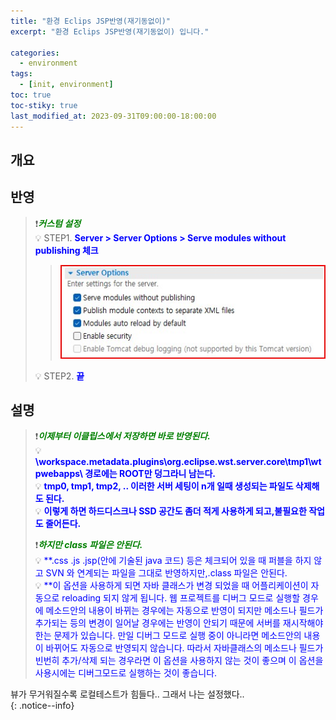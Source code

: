 ```yaml
---
title: "환경 Eclips JSP반영(재기동없이)"
excerpt: "환경 Eclips JSP반영(재기동없이) 입니다."

categories:
  - environment
tags:
  - [init, environment]
toc: true
toc-stiky: true
last_modified_at: 2023-09-31T09:00:00-18:00:00
---
```


## 개요


## 반영
> ❗<span style='color:green'>***커스텀 설정***</span>  
> 💡 STEP1. <span style='color:blue'>**Server > Server Options > Serve modules without publishing 체크**</span>  
> > ![사진1](/assets/images/Temp/Environment/eclips-easy-publishing1.jpg)
>  
> 💡 STEP2. <span style='color:blue'>**끝**</span>  

## 설명
> ❗<span style='color:green'>***이제부터 이클립스에서 저장하면 바로 반영된다.***</span>  
> 💡 <span style='color:blue'>**\workspace\.metadata\.plugins\org.eclipse.wst.server.core\tmp1\wtpwebapps\ 경로에는 ROOT만 덩그라니 남는다.**</span>  
> 💡 <span style='color:blue'>**tmp0, tmp1, tmp2, .. 이러한 서버 세팅이 n개 일때 생성되는 파일도 삭제해도 된다.**</span>  
> 💡 <span style='color:blue'>**이렇게 하면 하드디스크나 SSD 공간도 좀더 적게 사용하게 되고,불필요한 작업도 줄어든다.**</span>  
>  
> ❗<span style='color:green'>***하지만 class 파일은 안된다.***</span>  
> 💡 <span style='color:blue'>**.css .js .jsp(안에 기술된 java 코드) 등은 체크되어 있을 때 퍼블을 하지 않고 SVN 와 연계되는 파일을 그대로 반영하지만,.class 파일은 안된다.</span>  
> 💡 <span style='color:blue'>**이 옵션을 사용하게 되면 자바 클래스가 변경 되었을 때 어플리케이션이 자동으로 reloading 되지 않게 됩니다. 웹 프로젝트를 디버그 모드로 실행할 경우에 메소드안의 내용이 바뀌는 경우에는 자동으로 반영이 되지만 메소드나 필드가 추가되는 등의 변경이 일어날 경우에는 반영이 안되기 때문에 서버를 재시작해야 한는 문제가 있습니다. 만일 디버그 모드로 실행 중이 아니라면 메소드안의 내용이 바뀌어도 자동으로 반영되지 않습니다. 따라서 자바클래스의 메소드나 필드가 빈번히 추가/삭제 되는 경우라면 이 옵션을 사용하지 않는 것이 좋으며 이 옵션을 사용시에는 디버그모드로 실행하는 것이 좋습니다.</span>  




뷰가 무거워질수록 로컬테스트가 힘들다.. 그래서 나는 설정했다..  
{: .notice--info}